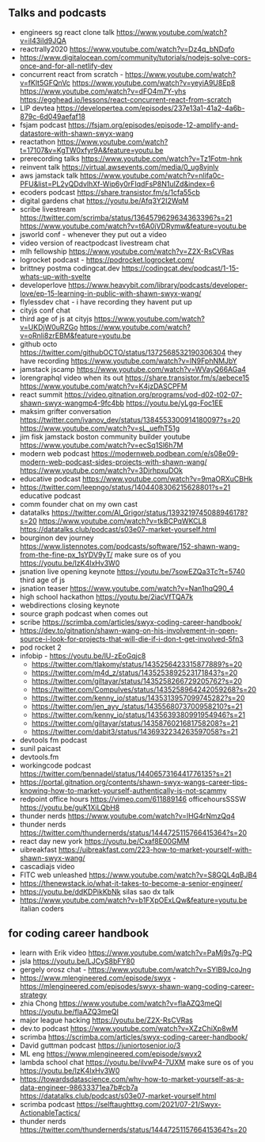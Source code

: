 ## Talks and podcasts

- engineers sg react clone talk https://www.youtube.com/watch?v=il43iId9JQA
- reactrally2020 https://www.youtube.com/watch?v=Dz4q_bNDqfo
- https://www.digitalocean.com/community/tutorials/nodejs-solve-cors-once-and-for-all-netlify-dev
- concurrent react from scratch - https://www.youtube.com/watch?v=fKlt5GFQnVc https://www.youtube.com/watch?v=yeyiA9U8Ep8 https://www.youtube.com/watch?v=dFO4m7Y-yhs https://egghead.io/lessons/react-concurrent-react-from-scratch
- LIP devtea https://developertea.com/episodes/237e13a1-41a2-4a6b-879c-6d049aefaf18
- fsjam podcast https://fsjam.org/episodes/episode-12-amplify-and-datastore-with-shawn-swyx-wang
- reactathon https://www.youtube.com/watch?t=17107&v=KgTW0xfyr9A&feature=youtu.be
- prerecording talks https://www.youtube.com/watch?v=Tz1Fotm-hnk
- reinvent talk https://virtual.awsevents.com/media/0_ug8vjnlv
- aws jamstack talk https://www.youtube.com/watch?v=nlifa0c-PFU&list=PL2yQDdvlhXf-Wip6y0rFIqdFsP8N1ulZd&index=6
- ecoders podcast https://share.transistor.fm/s/1cfa55cb
- digital gardens chat https://youtu.be/Afq3Y2I2WqM
- scribe livestream https://twitter.com/scrimba/status/1364579629634363396?s=21 https://www.youtube.com/watch?v=t6A0jVDRymw&feature=youtu.be
- jsworld conf - whenever they put out a video
- video version of reactpodcast livestream chat
- mlh fellowship https://www.youtube.com/watch?v=Z2X-RsCVRas
- logrocket podcast - https://podrocket.logrocket.com/
- brittney postma codingcat.dev https://codingcat.dev/podcast/1-15-whats-up-with-svelte
- developerlove https://www.heavybit.com/library/podcasts/developer-love/ep-15-learning-in-public-with-shawn-swyx-wang/
- flylessdev chat - i have recording they havent put up
- cityjs conf chat
- third age of js at cityjs https://www.youtube.com/watch?v=UKDjW0uRZGo https://www.youtube.com/watch?v=oRnli8zrEBM&feature=youtu.be
- github octo https://twitter.com/githubOCTO/status/1372568532190306304 they have recording https://www.youtube.com/watch?v=lN9FphNMJbY
- jamstack jscamp https://www.youtube.com/watch?v=WVayQ66AGa4
- lorengraphql video when its out https://share.transistor.fm/s/aebece15 https://www.youtube.com/watch?v=K4jzDASCPFM
- react summit https://video.gitnation.org/programs/vod-d02-t02-07-shawn-swyx-wangmp4-9fc4bb https://youtu.be/yLgq-Foc1EE
- maksim grifter conversation https://twitter.com/ivanov_dev/status/1384553300914180097?s=20 https://www.youtube.com/watch?v=sL_uefhT51g
- jim fisk jamstack boston community builder youtube https://www.youtube.com/watch?v=ecSq1Sl6h7M
- modern web podcast https://modernweb.podbean.com/e/s08e09-modern-web-podcast-sides-projects-with-shawn-wang/ https://www.youtube.com/watch?v=3DjrhpxuDOk
- educative podcast https://www.youtube.com/watch?v=9maORXuCBHk
- https://twitter.com/leepngo/status/1404408306215628801?s=21 educative podcast
- comm founder chat on my own cast
- datatalks https://twitter.com/Al_Grigor/status/1393219745088946178?s=20 https://www.youtube.com/watch?v=tkBCPqWKCL8 https://datatalks.club/podcast/s03e07-market-yourself.html
- bourginon dev journey https://www.listennotes.com/podcasts/software/152-shawn-wang-from-the-fine-px_1sYDV9yT/
  make sure os of you https://youtu.be/IzK4IxHv3W0
- jsnation live opening keynote https://youtu.be/7sowEZQa3Tc?t=5740 third age of js
- jsnation teaser https://www.youtube.com/watch?v=Nan1hqQ90_4
- high school hackathon https://youtu.be/2iacVfTQA7k
- webdirections closing keynote
- source graph podcast when comes out
- scribe https://scrimba.com/articles/swyx-coding-career-handbook/
- https://dev.to/gitnation/shawn-wang-on-his-involvement-in-open-source-i-look-for-projects-that-will-die-if-i-don-t-get-involved-5fn3
- pod rocket 2
- infobip - https://youtu.be/lU-zEoGqjc8
  - https://twitter.com/tlakomy/status/1435256423315877889?s=20
  - https://twitter.com/m4d_z/status/1435253892523171843?s=20
  - https://twitter.com/giltayar/status/1435258266729205762?s=20
  - https://twitter.com/CompuIves/status/1435258964242059268?s=20
  - https://twitter.com/kenny_io/status/1435313957099745282?s=20
  - https://twitter.com/jen_ayy_/status/1435568073700958210?s=21
  - https://twitter.com/kenny_io/status/1435639380991954946?s=21
  - https://twitter.com/giltayar/status/1435876021681758208?s=21
  - https://twitter.com/dabit3/status/1436932234263597058?s=21
- devtools fm podcast
- sunil paicast
- devtools.fm
- workingcode podcast https://twitter.com/bennadel/status/1440657316441776135?s=21
- https://portal.gitnation.org/contents/shawn-swyx-wangs-career-tips-knowing-how-to-market-yourself-authentically-is-not-scammy
- redpoint office hours https://vimeo.com/611889146 officehoursSSSW https://youtu.be/guK1XiLQbH8
- thunder nerds https://www.youtube.com/watch?v=lHG4rNmzQq4
- thunder nerds https://twitter.com/thundernerds/status/1444725115766415364?s=20
- react day new york https://youtu.be/Cxaf8E00GMM
- uibreakfast https://uibreakfast.com/223-how-to-market-yourself-with-shawn-swyx-wang/
- cascadiajs video
- FITC web unleashed https://www.youtube.com/watch?v=S8GQL4qBJB4
- https://thenewstack.io/what-it-takes-to-become-a-senior-engineer/
- https://youtu.be/ddKDPikKbNk silas sao dx talk
- https://www.youtube.com/watch?v=b1FXpOExLQw&feature=youtu.be italian coders

## for coding career handbook

- learn with Erik video https://www.youtube.com/watch?v=PaMj9s7g-PQ
- jsla https://youtu.be/LJCyS8bFY80
- gergely orosz chat - https://www.youtube.com/watch?v=SYlB9JcoJng
- https://www.mlengineered.com/episode/swyx - https://mlengineered.com/episodes/swyx-shawn-wang-coding-career-strategy
- zhia Chong https://www.youtube.com/watch?v=flaAZQ3meQI https://youtu.be/flaAZQ3meQI
- major league hacking https://youtu.be/Z2X-RsCVRas
- dev.to podcast https://www.youtube.com/watch?v=XZzChiXp8wM
- scrimba https://scrimba.com/articles/swyx-coding-career-handbook/
- David guttman podcast https://juniortosenior.io/3
- ML eng https://www.mlengineered.com/episode/swyx2
- lambda school chat https://youtu.be/ilvwP4-7UXM
  make sure os of you https://youtu.be/IzK4IxHv3W0
- https://towardsdatascience.com/why-how-to-market-yourself-as-a-data-engineer-98633371ea7b#cb7a https://datatalks.club/podcast/s03e07-market-yourself.html
- scrimba podcast https://selftaughttxg.com/2021/07-21/Swyx-ActionableTactics/
- thunder nerds https://twitter.com/thundernerds/status/1444725115766415364?s=20
